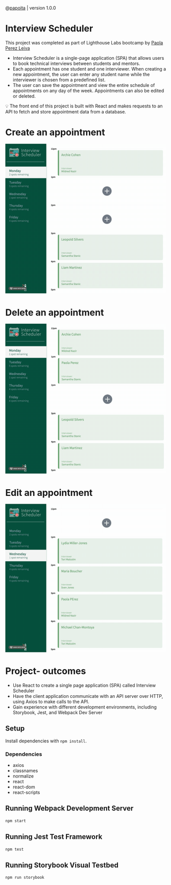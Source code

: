 @[papoita](https://github.com/papoita) | version 1.0.0

# Interview Scheduler

This project was completed as part of Lighthouse Labs bootcamp by [Paola Perez Leiva](https://www.linkedin.com/in/perezleivapaola/)

* Interview Scheduler is a single-page application (SPA) that allows users to book technical interviews between students and mentors.
 * Each appointment has one student and one interviewer. When creating a new appointment, the user can enter any student name while the interviewer is chosen from a predefined list.
  * The user can save the appointment and view the entire schedule of appointments on any day of the week. Appointments can also be edited or deleted. 
  
 💡 The front end of this project is built with React and makes requests to an API to fetch and store appointment data from a database.

# Create an appointment
!["Create Appointment"](/docs/create_appointment.gif)

# Delete an appointment
!["Delete Appointment"](/docs/delete_appointment.gif)

# Edit an appointment
!["Edit Appointment"](/docs/edit_appointment.gif)

 # Project- outcomes
 * Use React to create a single page application (SPA) called Interview Scheduler
* Have the client application communicate with an API server over HTTP, using Axios to make calls to the API.
* Gain experience with different development environments, including Storybook, Jest, and Webpack Dev Server
## Setup

Install dependencies with `npm install`.

### Dependencies
* axios
* classnames
* normalize
* react
* react-dom
* react-scripts


## Running Webpack Development Server

```sh
npm start
```

## Running Jest Test Framework

```sh
npm test
```

## Running Storybook Visual Testbed

```sh
npm run storybook
```
